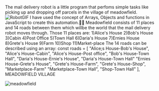 The mail delivery robot is a little program that perfoms simple tasks like picking up and dropping off parcels in the village of meadowfield.
![RobotGIF](https://github.com/user-attachments/assets/6ff62ded-a10b-4c9b-8d43-e418683497a5)
I have used the concept of Arrays, Objects and functions in JavaScript to create this automation.👩‍💻
Meadowfield consists of 11 places and 14 roads between them which willbe the world that the mail delivery robot moves through.
Those 11 places are:
1)Alice's House
2)Bob's House
3)Cabin
4)Post Office
5)Town Hall
6)Daria's House
7)Ernies House
8)Grete's House
9)Farm
10)Shop
11)Market-place
The 14 roads can be described using an array:
const roads = [
"Alice;s House-Bob's House", "Alice's House-Cabin",
"Alice's House-Post office", "Bob's House-Town Hall",
"Daria's House-Ernie's House", "Daria's House-Town Hall"
"Ernies House-Grete's House", "Grete's House-Farm",
"Grete's House-Shop", "Marketplace-Farm"
"Marketplace-Town Hall", "Shop-Town Hall"
],
MEADOWFIELD VILLAGE






![meadowfield](https://github.com/user-attachments/assets/e838146f-962a-43c5-b3e1-0339b71812a0)













